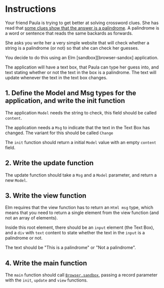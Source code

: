 # Instructions

Your friend Paula is trying to get better at solving crossword clues. She has read that [some clues show that the answer is a palindrome][palindrome-crossword-clues].
A palindrome is a word or sentence that reads the same backards as forwards.

She asks you write her a very simple website that will check whether a string is a palindrome (or not) so that she can check her guesses.

You decide to do this using an Elm [sandbox][browser-sandox] application.

The application will have a text box, that Paula can type her guess into, and text stating whether or not the text in the box is a palindrome.
The text will update whenever the text in the text box changes.

## 1. Define the Model and Msg types for the application, and write the init function

The application `Model` needs the string to check, this field should be called `content`.

The application needs a `Msg` to indicate that the text in the Text Box has changed.
The variant for this should be called `Change`

The `init` function should return a initial `Model` value with an empty `content` field.

## 2. Write the update function

The update function should take a `Msg` and a `Model` parameter, and return a new `Model`.

## 3. Write the view function

Elm requires that the view function has to return an `Html msg` type, which means that you need to return a single element from the view function (and not an  array of elements).

Inside this root element, there should be an `input` element (the Text Box), and a `div` with `text` content to state whether the text in the `input` is a palindrome or not.

The text should be "This is a palindrome" or "Not a palindrome".

## 4. Write the main function

The `main` function should call [`Browser.sandbox`][browser-sandbox], passing a record parameter with the `init`, `update` and `view` functions.

[palindrome-crossword-clues]: https://www.theguardian.com/crosswords/crossword-blog/2012/nov/01/cryptic-crosswords-beginners-palindromes
[browser-sandbox]: https://package.elm-lang.org/packages/elm/browser/latest/Browser#sandbox

